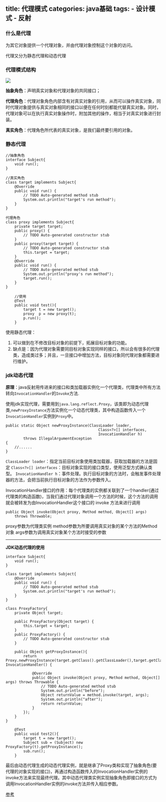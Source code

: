 title: 代理模式
categories: java基础
tags: 
	- 设计模式
	- 反射
---

### 什么是代理

为其它对象提供一个代理对象，并由代理对象控制这个对象的访问。

代理又分为静态代理和动态代理

### 代理模式结构

![](http://wx3.sinaimg.cn/mw690/96b7c0f4ly1g0ku3uxyx8j20g806umx3.jpg)

**抽象角色**：声明真实对象和代理对象的共同接口；

**代理角色**：代理对象角色内部含有对真实对象的引用，从而可以操作真实对象，同时代理对象提供与真实对象相同的接口以便在任何时刻都能代替真实对象。同时，代理对象可以在执行真实对象操作时，附加其他的操作，相当于对真实对象进行封装。

**真实角色**：代理角色所代表的真实对象，是我们最终要引用的对象。

### 静态代理

```
//抽象角色
interface Subject{
	void run();
}

//真实角色
class target implements Subject{
	@Override
	public void run() {
		// TODO Auto-generated method stub
		System.out.println("target's run method");
	}
}

代理角色
class proxy implements Subject{
	private target target;
	public proxy() {
		// TODO Auto-generated constructor stub
	}
	public proxy(target target) {
		// TODO Auto-generated constructor stub
		this.target = target;
	}
	@Override
	public void run() {
		// TODO Auto-generated method stub
		System.out.println("proxy's run method");
		target.run();
	}
}

	//使用
	@Test
	public void test(){
		target t = new target();
		proxy  p = new proxy(t);
		p.run();
	}
```

使用静态代理：

1. 可以做到在不修改目标对象的前提下，拓展目标对象的功能。
2. 缺点是：因为代理对象需要同目标对象实现同样的接口，所以会有很多的代理类，造成类过多；并且，一旦接口中增加方法，目标对象同代理对象都需要进行维护。

### jdk动态代理

**原理**：java反射用传进来的接口和类加载器实例化一个代理类，代理类中所有方法转向`InvocationHandler`的`Invoke`方法.

使用jdk实现代理，需要用到`java.lang.reflect.Proxy`，该类即为动态代理类,`newProxyInstance`方法实例化一个动态代理类，其中构造函数传入一个`InvocationHandler`实例到`Proxy`中。

```
public static Object newProxyInstance(ClassLoader loader,
                                          Class<?>[] interfaces,
                                          InvocationHandler h)
        throws IllegalArgumentException
{
    //......
}
```

`ClassLoader loader`：指定当前目标对象使用类加载器，获取加载器的方法是固定
`Class<?>[] interfaces`：目标对象实现的接口类型，使用泛型方式确认类型。
`InvocationHandler h`：事件处理。执行目标对象的方法时，会触发事件处理器的方法，会把当前执行目标对象的方法作为参数传入。

InvocationHandler接口的作用：每个代理类的实例都关联到了一个handler(通过代理类的构造函数)，当我们通过代理对象调用一个方法的时候，这个方法的调用就会被转发为由InvocationHandler这个接口的 invoke 方法来进行调用

```
public Object invoke(Object proxy, Method method, Object[] args)
    throws Throwable;
```

proxy参数为代理类实例
method参数为所要调用真实对象的某个方法的Method对象
args参数为调用真实对象某个方法时接受的参数


----------


**JDK动态代理的使用**

```
interface Subject{
	void run();
}

class target implements Subject{
	@Override
	public void run() {
		// TODO Auto-generated method stub
		System.out.println("target's run method");
	}
}

class ProxyFactory{
	private Object target;

	public ProxyFactory(Object target) {
		this.target = target;
	}
	public ProxyFactory() {
		// TODO Auto-generated constructor stub
	}
	
	public Object getProxyInstance(){
		return Proxy.newProxyInstance(target.getClass().getClassLoader(),target.getClass().getInterfaces(),new InvocationHandler() {
			
			@Override
			public Object invoke(Object proxy, Method method, Object[] args) throws Throwable {
				// TODO Auto-generated method stub
				System.out.println("before");
				Object returnValue = method.invoke(target, args);
				System.out.println("after");
				return returnValue;
			}
		});
	}
}

	@Test
	public void test2(){
		target t = new target();
		Subject sub = (Subject) new ProxyFactory(t).getProxyInstance();
		sub.run();
	}
```

最后由动态代理生成的动态代理实例，就是继承了Proxy类和实现了抽象角色(要代理的对象实现的接口)，再通过构造函数传入的InvocationHandler实例的invoke方法来实现最终代理。其中动态代理类实例实现抽象角色即接口的方式为调用InvocationHandler实例的invoke方法并传入相应参数。

[参考](https://blog.csdn.net/mhmyqn/article/details/48474815)